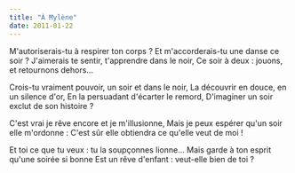 ```yaml
---
title: "À Mylène"
date: 2011-01-22
---
```


M'autoriserais-tu à respirer ton corps ?
Et m'accorderais-tu une danse ce soir ?
J'aimerais te sentir, t'apprendre dans le noir,
Ce soir à deux : jouons, et retournons dehors...

Crois-tu vraiment pouvoir, un soir et dans le noir,
La découvrir en douce, en un silence d'or,
En la persuadant d'écarter le remord,
D'imaginer un soir exclut de son histoire ?

C'est vrai je rêve encore et je m'illusionne,
Mais je peux espérer qu'un soir elle m'ordonne :
C'est sûr elle obtiendra ce qu'elle veut de moi !

Et toi ce que tu veux : tu la soupçonnes lionne...
Mais garde à ton esprit qu'une soirée si bonne
Est un rêve d'enfant : veut-elle bien de toi ?

